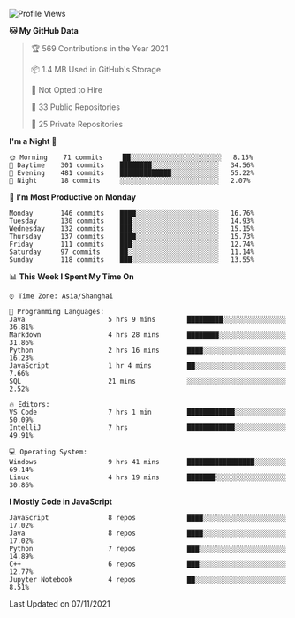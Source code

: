 <!--START_SECTION:waka-->
![Profile Views](http://img.shields.io/badge/Profile%20Views-0-blue)

**🐱 My GitHub Data** 

> 🏆 569 Contributions in the Year 2021
 > 
> 📦 1.4 MB Used in GitHub's Storage 
 > 
> 🚫 Not Opted to Hire
 > 
> 📜 33 Public Repositories 
 > 
> 🔑 25 Private Repositories  
 > 
**I'm a Night 🦉** 

```text
🌞 Morning    71 commits     ██░░░░░░░░░░░░░░░░░░░░░░░   8.15% 
🌆 Daytime    301 commits    ████████░░░░░░░░░░░░░░░░░   34.56% 
🌃 Evening    481 commits    █████████████░░░░░░░░░░░░   55.22% 
🌙 Night      18 commits     ░░░░░░░░░░░░░░░░░░░░░░░░░   2.07%

```
📅 **I'm Most Productive on Monday** 

```text
Monday       146 commits    ████░░░░░░░░░░░░░░░░░░░░░   16.76% 
Tuesday      130 commits    ███░░░░░░░░░░░░░░░░░░░░░░   14.93% 
Wednesday    132 commits    ███░░░░░░░░░░░░░░░░░░░░░░   15.15% 
Thursday     137 commits    ████░░░░░░░░░░░░░░░░░░░░░   15.73% 
Friday       111 commits    ███░░░░░░░░░░░░░░░░░░░░░░   12.74% 
Saturday     97 commits     ██░░░░░░░░░░░░░░░░░░░░░░░   11.14% 
Sunday       118 commits    ███░░░░░░░░░░░░░░░░░░░░░░   13.55%

```


📊 **This Week I Spent My Time On** 

```text
⌚︎ Time Zone: Asia/Shanghai

💬 Programming Languages: 
Java                     5 hrs 9 mins        █████████░░░░░░░░░░░░░░░░   36.81% 
Markdown                 4 hrs 28 mins       ████████░░░░░░░░░░░░░░░░░   31.86% 
Python                   2 hrs 16 mins       ████░░░░░░░░░░░░░░░░░░░░░   16.23% 
JavaScript               1 hr 4 mins         ██░░░░░░░░░░░░░░░░░░░░░░░   7.66% 
SQL                      21 mins             ░░░░░░░░░░░░░░░░░░░░░░░░░   2.52%

🔥 Editors: 
VS Code                  7 hrs 1 min         ████████████░░░░░░░░░░░░░   50.09% 
IntelliJ                 7 hrs               ████████████░░░░░░░░░░░░░   49.91%

💻 Operating System: 
Windows                  9 hrs 41 mins       █████████████████░░░░░░░░   69.14% 
Linux                    4 hrs 19 mins       ███████░░░░░░░░░░░░░░░░░░   30.86%

```

**I Mostly Code in JavaScript** 

```text
JavaScript               8 repos             ████░░░░░░░░░░░░░░░░░░░░░   17.02% 
Java                     8 repos             ████░░░░░░░░░░░░░░░░░░░░░   17.02% 
Python                   7 repos             ███░░░░░░░░░░░░░░░░░░░░░░   14.89% 
C++                      6 repos             ███░░░░░░░░░░░░░░░░░░░░░░   12.77% 
Jupyter Notebook         4 repos             ██░░░░░░░░░░░░░░░░░░░░░░░   8.51%

```



 Last Updated on 07/11/2021
<!--END_SECTION:waka-->　　
